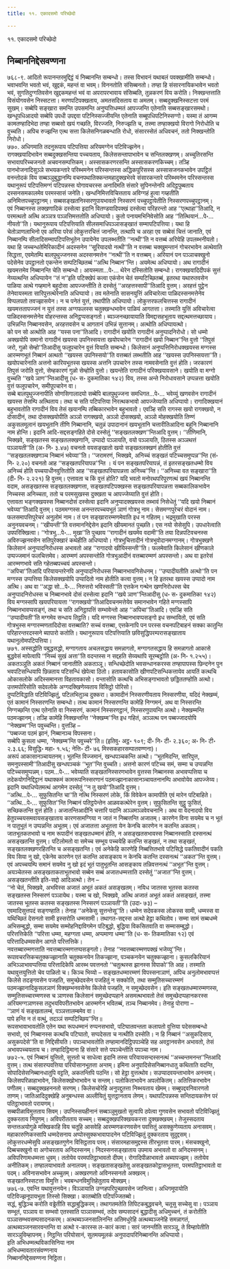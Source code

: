 ```yaml
---
title: ११. एकादसमो परिच्छेदो

---
```

११. एकादसमो परिच्छेदो  


## निब्बाननिद्देसवण्णना

७६८-९. आदितो रूपानन्तरमुद्दिट्ठं यं निब्बानन्ति सम्बन्धो। तस्स विभावनं यथाबलं पवक्खामीति सम्बन्धो।  
भवाभवन्ति भवतो भवं, खुद्दकं, महन्तं वा भवम्। विननतोति संसिब्बनतो। तण्हा हि संसारनायिकभावेन भवतो भवं, सुगतिदुग्गतिवसेन खुद्दकमहन्तं भवं वा अपरापरभावाय संसिब्बति, तुन्नकरणं विय करोति। निक्खन्तत्ताति विसंयोगवसेन निस्सटत्ता। मरणपटिपक्खताय, अमतसदिसताय वा अमतम्। सब्बदुक्खनिस्सटत्ता परमं सुखम्। सब्बेपि सङ्खारा समन्ति उपसमन्ति अनुप्पत्तिधम्मतं आपज्जन्ति एतेनाति सब्बसङ्खारसमथो। खन्धूपधिआदयो सब्बेपि उपधी उपद्दवा पटिनिस्सज्जीयन्ति एतेनाति सब्बूपधिपटिनिस्सग्गो। यस्मा तं आगम्म कामतण्हादिभेदा तण्हा सब्बसो खयं गच्छति, विरज्जति, निरुज्झति च, तस्मा तण्हाक्खयो विरागो निरोधोति च वुच्चति। अपिच रुज्झन्ति एत्थ सत्ता किलेसनिगळबन्धाति रोधो, संसारस्सेतं अधिवचनं, ततो निक्खन्तोति निरोधो।  
७७०. अधिगमाति तदनुरूपाय पटिपत्तिया अरियमग्गेन पटिविज्झनेन।  
रागक्खयादिभावेन सब्बदुक्खसन्तिया पच्चयताय, किलेससन्तापाभावेन च सन्तिलक्खणम्। अच्चुतिरसन्ति सभावापरिच्चजनतो अचवनसम्पत्तिकम्। अस्सासकरणरसन्ति अस्सासकरणकिच्चम्। तञ्हि पानभोजनादिसुञ्ञे सभयकन्तारे परिब्भमनेन परिस्सन्तस्स अद्धिकपुरिसस्स अस्सासजनकभावेन उपट्ठितं वनन्तोदकं विय सब्बञ्ञुबुद्धानम्पि वचनपथातिक्कन्तमहादुक्खभेरवे संसारकन्तारे परिब्भमनेन परिस्सन्तस्स यथानुरूपं पटिपत्तिमग्गं पटिपन्नस्स योगावचरस्स अनादिमति संसारे सुपिनन्तेनपि अदिट्ठपुब्बताय दस्सनसमकालमेव परमस्सासं जनेति। खन्धनिमित्तविचित्तताय अविग्गहं हुत्वा गय्हतीति अनिमित्तपच्चुपट्ठानम्। सब्बसङ्खतनिस्सरणुपायभावतो निस्सरणं पच्चुपट्ठापेतीति निस्सरणपच्चुपट्ठानम्।  
एवं निब्बानस्स लक्खणादिकं दस्सेत्वा इदानि वितण्डवादिपक्खं दस्सेत्वा परिहरन्तो आह ‘‘एत्थाहा’’तिआदि, न परमत्थतो अत्थि अञ्ञत्र पञ्ञत्तिमत्ततोति अधिप्पायो। कुतो पनायमभिनिवेसोति आह ‘‘तित्थियानं…पे॰… नीयतो’’ति। यथानुरूपाय पटिपत्तियाति सीलसमाधिपञ्ञासङ्खातं सम्मापटिपत्तिया। यथा हि चेतोञाणलाभिनो एव अरिया परेसं लोकुत्तरचित्तं जानन्ति, तत्थापि च अरहा एव सब्बेसं चित्तं जानाति, एवं निब्बानम्पि सीलादिसम्मापटिपत्तिभूतेन उपायेनेव उपलब्भतीति ‘‘नत्थी’’ति न वत्तब्बं अरियेहि उपलब्भनीयतो। यथा हि जच्चन्धतेमिरिकादीनं अदस्सनेन ‘‘सूरियादयो नत्थी’’ति न वत्तब्बा चक्खुमन्तानं गोचरभावेन अत्थेवाति सिद्धत्ता, एवमेतम्पि बालपुथुज्जनस्स अदस्सनमत्तेन ‘‘नत्थी’’ति न वत्तब्बम्। अरियानं पन पञ्ञाचक्खुनो पदेसेनेव उपट्ठानतो एकन्तेन सम्पटिच्छितब्बं ‘‘अत्थि निब्बान’’न्ति। अयमेत्थ अधिप्पायो। अथ रागादीनं खयमत्तमेव निब्बानन्ति चेति सम्बन्धो। आयस्मता…पे॰… थेरेन दस्सितोति सम्बन्धो। रागक्खयादिदीपकं सुत्तं नेय्यत्थन्ति अधिप्पायेन ‘‘तं न’’इति पटिक्खेपं कत्वा एकंसेन चेतं सम्पटिच्छितब्बं, इतरथा यथारुतवसेन पाळिया अत्थे गय्हमाने बहुदोसा आपज्जन्तीति ते दस्सेतुं ‘‘अरहत्तस्सापी’’तिआदि वुत्तम्। अरहत्तं पुट्ठेन तेनेवायस्मता सारिपुत्तत्थेरेनाति अधिप्पायो। तव मतेनाति सासनयुत्तिं अविचारेत्वा पाळिदस्सनमत्तेनेव विप्पलपतो तवज्झासयेन। न च पनेतं युत्तं, तथापीति अधिप्पायो। लोकुत्तरफलचित्तस्स रागादीनं खयमत्ततापज्जनं न युत्तं तस्स अग्गफलस्स चतुक्खन्धभावेन पाळियं आगतत्ता। तस्माति युत्तिं अविचारेत्वा पाळिदस्सनमत्तेनेव वोहरन्तस्स अनिट्ठप्पसङ्गतो। ब्यञ्जनच्छायायाति विमद्दासहभूताय सद्दत्थमत्तच्छायाय। उभिन्नन्ति निब्बानवसेन, अरहत्तवसेन च आगतानं उभिन्नं सुत्तानम्। अत्थोति अधिप्पायत्थो।  
को पन सो अत्थोति आह ‘‘यस्स पना’’तिआदि। रागादीनं खयोति रागादीनं अनुप्पादनिरोधो। सो धम्मो अक्खयोपि समानो रागादीनं खयस्स उपनिस्सयत्ता खयोपचारेन ‘‘रागादीनं खयो निब्बान’’न्ति वुत्तो ‘‘तिपुसं जरो, गुळो सेम्हो’’तिआदीसु फलूपचारेन वुत्तं वियाति सम्बन्धो। किलेसानं अनुप्पत्तिनिरोधक्खयस्स मग्गस्स आरम्मणभूतं निब्बानं अत्थतो ‘‘खयस्स उपनिस्सयो’’ति वत्तब्बतं लब्भतीति आह ‘‘खयस्स उपनिस्सयत्ता’’ति। खयोपचारेनाति अत्तनो कारियभूतस्स खयस्स अत्तनि उपचारेन तस्स नामवसेनाति वुत्तं होति। जरकारणं तिपुसं जरोति वुत्तो, सेम्हकारणं गुळो सेम्होति वुत्तो। खयन्तेति रागादीनं परिक्खयावसाने। खयोति वा मग्गो वुच्चति ‘‘खये ञाण’’न्तिआदीसु (ध॰ स॰ दुकमातिका १४२) विय, तस्स अन्ते निरोधावसाने उप्पन्नत्ता खयोति वुत्तं फलूपचारेन, समीपूपचारेन वा।  
सब्बे बालपुथुज्जनापीति सोणसिगालादयो सब्बेपि बालपुथुज्जना समधिगत…पे॰… भवेय्युं खणवसेन रागादीनं खयस्स तेसम्पि अत्थिताय। तथा च सति पटिपत्तिया निरत्थकभावो आपज्जेय्याति अधिप्पायो। रागादिक्खयानं बहुभावतोति रागादीनं विय तेसं खयानम्पि तब्बिकारभावेन बहुभावतो। एवञ्हि सति रागस्स खयो रागक्खयो, न दोसादीनं, तथा दोसक्खयोपीति अञ्ञो रागक्खयो, अञ्ञो दोसक्खयो, अञ्ञो मोहक्खयोति तिण्णं अकुसलमूलानं खयभूतानि तीणि निब्बानानि, चतुन्नं उपादानानं खयभूतानि चत्तारीतिआदिना बहूनि निब्बानानि नाम होन्ति। इदानि आदि-सद्दसङ्गहिते दोसे दस्सेतुं ‘‘सङ्खतलक्खण’’न्तिआदि वुत्तम्। ‘‘तीणिमानि, भिक्खवे, सङ्खतस्स सङ्खतलक्खणानि, उप्पादो पञ्ञायति, वयो पञ्ञायति, ठितस्स अञ्ञथत्तं पञ्ञायती’’ति (अ॰ नि॰ ३.४७) वचनतो वयसङ्खातो खयो सङ्खतलक्खणं होतीति वुत्तं ‘‘सङ्खतलक्खणञ्च निब्बानं भवेय्या’’ति। ‘‘जरामरणं, भिक्खवे, अनिच्चं सङ्खतं पटिच्चसमुप्पन्न’’न्ति (सं॰ नि॰ २.२०) वचनतो आह ‘‘सङ्खतपरियापन्न’’न्ति । यं पन सङ्खतपरियापन्नं, तं इतरसङ्खतधम्मो विय अनिच्चं होति पच्चयाधीनवुत्तितोति आह ‘‘सङ्खतपरियापन्नत्ता अनिच्च’’न्ति। ‘‘अनिच्चा वत सङ्खारा’’ति (दी॰ नि॰ २.२२१) हि वुत्तम्। एत्तावता च किं वुत्तं होति? यदि भवतो मनोरथपरिपूरणत्थं खयं निब्बानन्ति वदाम, असङ्खतस्स सङ्खतलक्खणत्ता, सङ्खतपटिपक्खस्स सङ्खतपरियापन्नत्ता सब्बकालिकभावेन निच्चस्स अनिच्चता, ततो च परमसुखस्स दुक्खता च आपज्जेय्याति वुत्तं होति।  
एत्तावता भङ्गक्खयस्स निब्बानदोसं दस्सेत्वा इदानि अनुप्पादक्खयस्स तब्भावं निसेधेतुं ‘‘यदि खयो निब्बानं भवेय्या’’तिआदि वुत्तम्। पठममग्गस्स अनन्तरपच्चयभूतं ञाणं गोत्रभु नाम। सेसमग्गपुरेचरं वोदानं नाम। फलसमापत्तिपुरेचरं अनुलोमं नाम। तं पन सङ्खारारम्मणमेवाति इध न गहितम्। भद्रमुखाति परस्स अनुनयवचनम्। ‘‘खीयन्ती’’ति वत्तमाननिद्देसेन इदानि खीयमानतं पुच्छति। एस नयो सेसेसुपि। उपधारेत्वाति उपपरिक्खित्वा। ‘‘गोत्रभु…पे॰… मुखा’’ति पुच्छाय ‘‘रागादीनं खयमेव वदामी’’ति तया दिन्नपटिवचनस्स अविरुज्झनवसेन सतिपुरेक्खारं कथेहीति अधिप्पायो। गोत्रभुचित्तादीनं गोत्रभुवोदानमग्गानम्। गोत्रभुक्खणे किलेसानं अनुप्पादनिरोधस्स अभावतो आह ‘‘रागादयो खीयिस्सन्ती’’ति। फलमेवाति किलेसानं खीणकाले उप्पज्जमानं फलचित्तमेव। आरम्मणं अपस्सन्तोति गोत्रभुआदीनं वत्तब्बारम्मणं अपस्सन्तो। अथ वा इतरेसं आरम्मणभावे सति गहेतब्बपच्चयं अपस्सन्तो।  
‘‘अपिचा’’तिआदि परियायन्तरेनपि अनुप्पादनिरोधस्स निब्बानभावनिसेधनम्। ‘‘उप्पादीयतीति अत्थो’’ति पन मग्गस्स उप्पत्तिया किलेसक्खयोपि उप्पादितो नाम होतीति कत्वा वुत्तम्। न हि इतरथा खयस्स उप्पादो नाम अत्थि। अथ वा ‘‘अद्धा सो…पे॰… निरुत्तरो भविस्सती’’ति एत्तकेन गन्थेन खणनिरोधस्स चेव अनुप्पादनिरोधस्स च निब्बानभावे दोसं दस्सेत्वा इदानि ‘‘खये ञाण’’न्तिआदीसु (ध॰ स॰ दुकमातिका १४२) विय मग्गस्सापि खयपरियायत्ता ‘‘रागक्खयो’’तिआदिवचनमत्तेयेव समानभावेन गहिते मग्गस्सापि निब्बानभावप्पसङ्गं, तथा च सति अनिट्ठापत्तिं सम्भावेन्तो आह ‘‘अपिचा’’तिआदि। एवञ्हि सति ‘‘उप्पादीयती’’ति मग्गमेव सन्धाय तिट्ठति। यदि मग्गस्स निब्बानभावप्पसङ्गो इध सम्भावितो, एवं सति गोत्रभुस्स मग्गारम्मणतादिदोसा वत्तब्बाति? सच्चं वत्तब्बा, एत्तकेनापि पन परस्स वचनपटिबाहनं सक्का कातुन्ति परिहारन्तरदस्सने ब्यापारो कतोति। यथानुरूपाय पटिपत्तियाति छविसुद्धिपरम्परासङ्खाताय यथानुलोमपटिपत्तिया।  
७७१. अस्सद्धोति पबुद्धसद्धो, मग्गागताय अचलसद्धाय समन्नागतो, मग्गागतसद्धाय हि समन्नागतो आकासे बुद्धवेसं मापेत्वापि ‘‘निच्चं सुखं अत्ता’’ति वदन्तस्स न सद्दहति सेय्यथापि सूरम्बट्ठोति (अ॰ नि॰ १.२५५)। अकतञ्ञूति अकतं निब्बानं जानातीति अकतञ्ञू। सन्धिच्छेदोति भवसन्धानकरस्स तण्हापापस्स छिन्दनेन पुन भवपटिसन्धियापि छिन्नताय पटिसन्धिं खेपेत्वा ठितो। हतावकासोति खीणपटिसन्धिकत्तायेव आयतिं कत्थचि ओकासलोके अदिस्समानत्ता विहतावकासो। वन्तासोति कत्थचि अभिसङ्गाभावतो छड्डिततण्होति अत्थो। उत्तमपोरिसोति सदेवलोके अग्गदक्खिणेय्यताय विसिट्ठो पोरिसो।  
दुप्पटिविद्धाति पटिविज्झितुं, पटिलभितुञ्च दुक्करा। कामादीनं निस्सरणीयताय निस्सरणीया, यदिदं नेक्खम्मं, एतं कामानं निस्सरणन्ति सम्बन्धो। तत्थ कामानं निस्सरणन्ति कामेहि निग्गमनं, अथ वा निस्सरन्ति निग्गच्छन्ति एत्थ एतेनाति वा निस्सरणं, कामानं निस्सरणट्ठानं, निस्सरणुपायन्ति अत्थो। नेक्खम्मन्ति पठमज्झानम्। तञ्हि कामेहि निक्खन्तन्ति ‘‘नेक्खम्म’’न्ति इध गहितं, अञ्ञत्थ पन पब्बज्जादयोपि ‘‘नेक्खम्म’’न्ति पवुच्चन्ति। वुत्तञ्हि –  
‘‘पब्बज्जा पठमं झानं, निब्बानञ्च विपस्सना।  
सब्बेपि कुसला धम्मा, ‘नेक्खम्म’न्ति पवुच्चरे’’ति॥ (इतिवु॰ अट्ठ॰ १०९; दी॰ नि॰ टी॰ २.३६०; अ॰ नि॰ टी॰ २.३.६६; विसुद्धि॰ महा॰ १.५६; नेत्ति॰ टी॰ ७६ मिस्सकहारसम्पातवण्णना)।  
अरूपं आकासानञ्चायतनम्। भूतन्ति विज्जमानं, खन्धपञ्चकन्ति अत्थो। ‘‘भूतमिदन्ति, सारिपुत्त, समनुपस्सामी’’तिआदीसु खन्धपञ्चकं ‘‘भूत’’न्ति वुच्चति। अत्तनो कारणं पटिच्च समं, सम्मा च उप्पन्नन्ति पटिच्चसमुप्पन्नम्। पठम…पे॰… भवेय्याति सङ्खतनिस्सरणभावेन वुत्तस्स निब्बानस्स अभावप्पत्तिया च तदेकयोगनिद्दिट्ठानं यथाक्कमं कामरूपनिस्सरणानं पठमज्झानाकासानञ्चायतनानम्पि अभावोयेव आपज्जेय्य। इदानि यथाधिप्पेतमत्थं आगमेन दस्सेतुं ‘‘न तु खयो’’तिआदि वुत्तम्।  
‘‘अत्थि…पे॰… सुफुसितन्ति चा’’ति नत्थि निस्सरणं लोके, किं विवेकेन कामापीति एवं मारेन पटिबाहिते। ‘‘अत्थि…पे॰… सुफुसित’’न्ति निब्बानं पतिट्ठपेन्तेन आळवकत्थेरेन वुत्तम्। सुफुसितन्ति सुट्ठु फुसितं, सच्छिकतन्ति वुत्तं होति। अजातन्तिआदीनि चत्तारि पदानि अञ्ञमञ्ञवेवचनानि। अथ वा वेदनादयो विय हेतुपच्चयसमवायसङ्खाताय कारणसामग्गिया न जातं न निब्बत्तन्ति अजातम्। कारणेन विना सयमेव च न भूतं न पातुभूतं न उप्पन्नन्ति अभूतम्। एवं अजातत्ता अभूतत्ता येन केनचि कारणेन न कतन्ति अकतम्। जातभूतकतभावो च नाम रूपादीनं सङ्खतधम्मानं होति, न असङ्खतसभावस्स निब्बानस्साति दस्सनत्थं असङ्खतन्ति वुत्तम्। पटिलोमतो वा समेच्च सम्भूय पच्चयेहि कतन्ति सङ्खतं, न तथा सङ्खतं, सङ्खतलक्खणरहितन्ति च असङ्खतन्ति। एवं अनेकेहि कारणेहि निब्बत्तितभावे पटिसिद्धे पकतिवादीनं पकति विय सिया नु खो, एकेनेव कारणेन एतं कतन्ति आसङ्काय न केनचि कतन्ति दस्सनत्थं ‘‘अकत’’न्ति वुत्तम्। एवं अपच्चयम्पि समानं सयमेव नु खो इदं भूतं पातुभूतन्ति आसङ्काय तन्निवत्तनत्थं ‘‘अभूत’’न्ति वुत्तम्। अयञ्चेतस्स असङ्खताकताभूतभावो सब्बेन सब्बं अजातधम्मत्ताति दस्सेतुं ‘‘अजात’’न्ति वुत्तम्।  
असङ्खतन्तीति इति-सद्दो आदिअत्थो। तेन –  
‘‘नो चेतं, भिक्खवे, अभविस्स अजातं अभूतं अकतं असङ्खतम्। नयिध जातस्स भूतस्स कतस्स सङ्खतस्स निस्सरणं पञ्ञायेथ। यस्मा च खो, भिक्खवे, अत्थि अजातं अभूतं अकतं असङ्खतं, तस्मा जातस्स भूतस्स कतस्स सङ्खतस्स निस्सरणं पञ्ञायती’’ति (उदा॰ ७३) –  
एवमादिसुत्तपदं सङ्गण्हाति। तेनाह ‘‘अनेकेसु सुत्तन्तेसू’’ति। धम्मेन सदेवकस्स लोकस्स सामी, धम्मस्स वा यथिच्छितं देसनतो सामी इस्सरोति धम्मसामी। तथागत-सद्दस्स अत्थो हेट्ठा कथितोव। सम्मा सामं सब्बधम्मे अभिसम्बुद्धो, सम्मा सयमेव सम्मोहनिद्दाविगमेन पटिबुद्धो, बुद्धिया विकसितवाति वा सम्मासम्बुद्धो।  
परित्तत्तिकेति ‘‘परित्ता धम्मा, महग्गता धम्मा, अप्पमाणा धम्मा’’ति (ध॰ स॰ तिकमातिका १२) एवं परित्तादिधम्मवसेन आगते परित्तत्तिके।  
नवत्तब्बारम्मणत्ताति नवत्तब्बारम्मणत्तप्पसङ्गतो। तेनाह ‘‘नवत्तब्बारम्मणपक्खं भजेय्यु’’न्ति। रूपावचरत्तिकचतुक्कज्झानाति चतुक्कनयेन तिकज्झाना, पञ्चकनयेन चतुक्कज्झाना। कुसलकिरियानं अभिञ्ञाभावप्पत्तिया परित्तादिकेपि आरब्भ पवत्तनतो ‘‘चतुत्थस्स झानस्स विपाको’’ति आह। तस्माति यथावुत्तयुत्तितो चेव पाळितो च। किञ्च भिय्यो – सङ्खतधम्मारम्मणं विपस्सनाञाणं, अपिच अनुलोमभावप्पत्तं किलेसे तदङ्गवसेन पजहति, समुच्छेदवसेन पजहितुं न सक्कोति, तथा सम्मुतिसच्चारम्मणं पठमज्झानादिकुसलञाणं विक्खम्भनवसेनेव किलेसे पजहति, न समुच्छेदवसेन। इति सङ्खतधम्मारम्मणस्स, सम्मुतिसच्चारम्मणस्स च ञाणस्स किलेसानं समुच्छेदप्पहाने असमत्थभावतो तेसं समुच्छेदप्पहानकरस्स अरियमग्गञाणस्स तदुभयविपरीतभावेन आरम्मणेन भवितब्बं, तञ्च निब्बानमेव। तेनाहु पोराणा –  
‘‘ञाणं यं सङ्खतालम्बं, पञ्ञत्तालम्बमेव वा।  
पापे हन्ति न तं वत्थुं, तदञ्ञं सम्पटिच्छिय’’न्ति॥  
रूपसभावाभावतोति एतेन यथा रूपधम्मानं रुप्पनसभावो, पटिघातवन्तता कलापतो वुत्तिया पदेससम्बन्धो सभावो, एवं निब्बानस्स कत्थचि पटिघातो, सप्पदेसता च नत्थीति दस्सेति। न हि निब्बानं ‘‘असुकदिसाय, असुकपदेसे’’ति वा निद्दिसीयति। पपञ्चाभावतोति तण्हामानदिट्ठिपपञ्चेहि सह अवट्ठानवसेन अभावतो, तेसं अभावपच्चयताय च। तण्हादिट्ठिमाना हि संसारे सत्ते पपञ्चेन्तीति पपञ्चा नाम।  
७७२-५. एवं निब्बानं युत्तितो, सुत्ततो च साधेत्वा इदानि तस्स परियायसन्दस्सनत्थं ‘‘अच्चन्तमनन्त’’न्तिआदि वुत्तम्। तत्थ संसारप्पवत्तिया परियोसानभूतत्ता अन्तम्। इमिना अनुपादिसेसनिब्बानधातु कथिताति वदन्ति, सोपादिसेसनिब्बानधातुपि वट्टति, अकतन्तिपि पठन्ति। सो हेट्ठा वुत्तत्थोव। सउप्पादवयन्ताभावेन अनन्तम्। किलेसपरिळाहाभावेन, किलेसक्खोभाभावेन च सन्तम्। पलोकिताभावेन अपलोकितम्। अतित्तिकरभावेन पणीतम्। सब्बदुक्खहननतो सरणम्। किलेसचोरेहि अनुपद्दुतत्ता निब्भयताय खेमम्। सब्बुपद्दवनिवारणतो ताणम्। जातिआदिदुक्खेहि अनुबन्धस्स अल्लीयितुं युत्तट्ठानताय लेणम्। यथापटिपन्नस्स सन्तिदायकत्तेन परं पतिट्ठाभावतो परायणम्।  
सब्बपीळाविमुत्तताय सिवम्। उपनिस्सयहीनानं सब्बञ्ञुमुखतो सुत्वापि ठपेत्वा गुणवसेन सभावतो पटिविज्झितुं दुक्करताय निपुणम्। अविपरीतताय सच्चम्। सब्बदुक्खपरिक्खयकरत्ता दुक्खक्खयम्। तेजुस्सदताय सन्तत्तअयोगुळे मक्खिकाहि विय चतूहि आसवेहि आरम्मणकरणवसेन पवत्तितुं असक्कुणेय्यताय अनासवम्। महाकारुणिकस्सापि धम्मदेसनाय अप्पोस्सुक्कभावापादनेन पटिविज्झितुं दुक्करताय सुदुद्दसम्। लोकुत्तरधम्मेसुपि असङ्खतगुणेन विसिट्ठताय परम्। संसारमहासमुद्दस्स तीरभूतत्ता पारम्। मंसचक्खुनो, दिब्बचक्खुनो वा अगोचरताय अनिदस्सनम्। निदस्सनसङ्खाताय उपमाय अभावतो वा अनिदस्सनम्।  
अविपरिणामधम्मत्ता धुवम्। ततोयेव परमपतिट्ठाभावतो दीपम्। रोगादिपीळाभावतो अब्यापज्झम्। ततोयेव अनीतिकम्। तण्हालयाभावतो अनालयम्। सङ्खतासङ्खतेसु असङ्खतकोट्ठासभूतत्ता, परमपतिट्ठाभावतो वा पदम्। अविनासभावेन अच्चुतम्। अक्खरणतो अविनस्सनतो अक्खरम्।  
सङ्खतनिस्सटत्ता विमुत्ति। भवबन्धनविमुत्तिहेतुताय मोक्खम्।  
७७६-७. एवन्ति यथावुत्तनयेन। विञ्ञायाति उग्गहपरिपुच्छावसेन जानित्वा। अधिगमूपायोति पटिविज्झनूपायभूता तिस्सो सिक्खा। कातब्बोति पटिपज्जितब्बो।  
सद्धं, बुद्धिञ्च करोति वड्ढेतीति सद्धाबुद्धिकरम्। तथागतमतेति तिपिटकबुद्धवचने, चतूसु सच्चेसु वा। पञ्ञाय सम्भूतं, पञ्ञाय वा सम्भवो एतस्साति पञ्ञासम्भवं, तदेव सम्पसादनं बुद्धादीसु अधिमुच्चनं, तं करोतीति पञ्ञासम्भवसम्पसादनकरम्। अत्थब्यञ्जनसालिनन्ति अतिमधुरेहि अत्थब्यञ्जनेहि समन्नागतं, अत्थब्यञ्जनसारवन्तन्ति वा अत्थो र-कारस्स ल-कारं कत्वा। सारं जानन्तीति सारञ्ञू, ते विम्हापेतीति सारञ्ञुविम्हापनम्। निट्ठन्ति परियोसानं, सुतमयमूलकं अनुपादापरिनिब्बानन्ति अधिप्पायो।  
इति अभिधम्मत्थविकासिनिया नाम  
अभिधम्मावतारसंवण्णनाय  
निब्बाननिद्देसवण्णना निट्ठिता।  